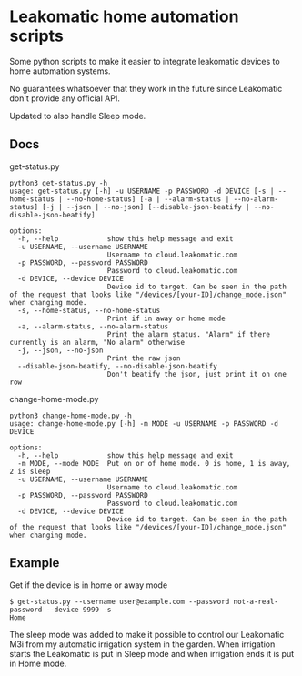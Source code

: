 # Leakomatic home automation scripts
Some python scripts to make it easier to integrate leakomatic devices to home automation systems.

No guarantees whatsoever that they work in the future since Leakomatic don't provide any official API.

Updated to also handle Sleep mode.

## Docs
get-status.py
```
python3 get-status.py -h
usage: get-status.py [-h] -u USERNAME -p PASSWORD -d DEVICE [-s | --home-status | --no-home-status] [-a | --alarm-status | --no-alarm-status] [-j | --json | --no-json] [--disable-json-beatify | --no-disable-json-beatify]

options:
  -h, --help            show this help message and exit
  -u USERNAME, --username USERNAME
                        Username to cloud.leakomatic.com
  -p PASSWORD, --password PASSWORD
                        Password to cloud.leakomatic.com
  -d DEVICE, --device DEVICE
                        Device id to target. Can be seen in the path of the request that looks like "/devices/[your-ID]/change_mode.json" when changing mode.
  -s, --home-status, --no-home-status
                        Print if in away or home mode
  -a, --alarm-status, --no-alarm-status
                        Print the alarm status. "Alarm" if there currently is an alarm, "No alarm" otherwise
  -j, --json, --no-json
                        Print the raw json
  --disable-json-beatify, --no-disable-json-beatify
                        Don't beatify the json, just print it on one row
```

change-home-mode.py
```
python3 change-home-mode.py -h
usage: change-home-mode.py [-h] -m MODE -u USERNAME -p PASSWORD -d DEVICE

options:
  -h, --help            show this help message and exit
  -m MODE, --mode MODE  Put on or of home mode. 0 is home, 1 is away, 2 is sleep
  -u USERNAME, --username USERNAME
                        Username to cloud.leakomatic.com
  -p PASSWORD, --password PASSWORD
                        Password to cloud.leakomatic.com
  -d DEVICE, --device DEVICE
                        Device id to target. Can be seen in the path of the request that looks like "/devices/[your-ID]/change_mode.json" when changing mode.
```


## Example
Get if the device is in home or away mode
```
$ get-status.py --username user@example.com --password not-a-real-password --device 9999 -s
Home
```

The sleep mode was added to make it possible to control our Leakomatic M3i from my automatic
irrigation system in the garden. When irrigation starts the Leakomatic is put in Sleep mode
and when irrigation ends it is put in Home mode.

